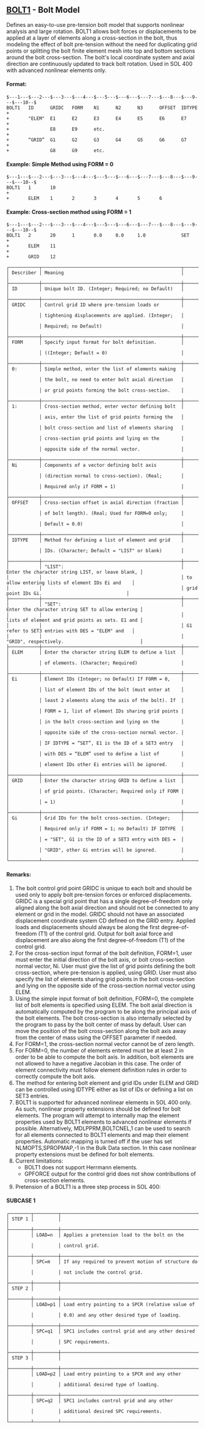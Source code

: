 ## [BOLT1](https://help.hexagonmi.com/bundle/MSC_Nastran_2022.4/page/Nastran_Combined_Book/qrg/bulkab/TOC.BOLT11.xhtml) - Bolt Model

Defines an easy-to-use pre-tension bolt model that supports nonlinear analysis and large rotation. BOLT1 allows bolt forces or displacements to be applied at a layer of elements along a cross-section in the bolt, thus modeling the effect of bolt pre-tension without the need for duplicating grid points or splitting the bolt finite element mesh into top and bottom sections around the bolt cross-section. The bolt's local coordinate system and axial direction are continuously updated to track bolt rotation. Used in SOL 400 with advanced nonlinear elements only.

#### Format:

```nastran
$---1---$---2---$---3---$---4---$---5---$---6---$---7---$---8---$---9---$---10--$
BOLT1   ID      GRIDC   FORM    N1      N2      N3      OFFSET  IDTYPE  +        
+       "ELEM"  E1      E2      E3      E4      E5      E6      E7      +        
+               E8      E9      etc.                                    +        
+       “GRID”  G1      G2      G3      G4      G5      G6      G7      +        
+               G8      G9      etc.                                            
```

#### Example: Simple Method using FORM = 0

```nastran
$---1---$---2---$---3---$---4---$---5---$---6---$---7---$---8---$---9---$---10--$
BOLT1   1       10                                                      +       
+       ELEM    1       2       3       4       5       6                       
```

#### Example: Cross-section method using FORM = 1<span style="color : #000000;"></span>

```nastran
$---1---$---2---$---3---$---4---$---5---$---6---$---7---$---8---$---9---$---10--$
BOLT1   2       20      1       0.0     0.0     1.0             SET     +       
+       ELEM    11                                                      +       
+       GRID    12                                                              
```

```text
┌───────────┬───────────────────────────────────────────────────┬──────────────────────────────────────────────────┐
│ Describer │ Meaning                                           │                                                  │
├───────────┼───────────────────────────────────────────────────┼──────────────────────────────────────────────────┤
│ ID        │ Unique bolt ID. (Integer; Required; no Default)   │                                                  │
├───────────┼───────────────────────────────────────────────────┼──────────────────────────────────────────────────┤
│ GRIDC     │ Control grid ID where pre-tension loads or        │                                                  │
│           │ tightening displacements are applied. (Integer;   │                                                  │
│           │ Required; no Default)                             │                                                  │
├───────────┼───────────────────────────────────────────────────┼──────────────────────────────────────────────────┤
│ FORM      │ Specify input format for bolt definition.         │                                                  │
│           │ ((Integer; Default = 0)                           │                                                  │
├───────────┼───────────────────────────────────────────────────┼──────────────────────────────────────────────────┤
│ 0:        │ Simple method, enter the list of elements making  │                                                  │
│           │ the bolt, no need to enter bolt axial direction   │                                                  │
│           │ or grid points forming the bolt cross-section.    │                                                  │
├───────────┼───────────────────────────────────────────────────┼──────────────────────────────────────────────────┤
│ 1:        │ Cross-section method, enter vector defining bolt  │                                                  │
│           │ axis, enter the list of grid points forming the   │                                                  │
│           │ bolt cross-section and list of elements sharing   │                                                  │
│           │ cross-section grid points and lying on the        │                                                  │
│           │ opposite side of the normal vector.               │                                                  │
├───────────┼───────────────────────────────────────────────────┼──────────────────────────────────────────────────┤
│ Ni        │ Components of a vector defining bolt axis         │                                                  │
│           │ (direction normal to cross-section). (Real;       │                                                  │
│           │ Required only if FORM = 1)                        │                                                  │
├───────────┼───────────────────────────────────────────────────┼──────────────────────────────────────────────────┤
│ OFFSET    │ Cross-section offset in axial direction (fraction │                                                  │
│           │ of bolt length). (Real; Used for FORM=0 only;     │                                                  │
│           │ Default = 0.0)                                    │                                                  │
├───────────┼───────────────────────────────────────────────────┼──────────────────────────────────────────────────┤
│ IDTYPE    │ Method for defining a list of element and grid    │                                                  │
│           │ IDs. (Character; Default = "LIST" or blank)       │                                                  │
├───────────┼───────────────────────────────────────────────────┼──────────────────────────────────────────────────┤
│           │ "LIST":                                           │ Enter the character string LIST, or leave blank, │
│           │                                                   │ to allow entering lists of element IDs Ei and    │
│           │                                                   │ grid point IDs Gi.                               │
├───────────┼───────────────────────────────────────────────────┼──────────────────────────────────────────────────┤
│           │ "SET":                                            │ Enter the character string SET to allow entering │
│           │                                                   │ lists of element and grid points as sets. E1 and │
│           │                                                   │ G1 refer to SET3 entries with DES = "ELEM" and   │
│           │                                                   │ "GRID", respectively.                            │
├───────────┼───────────────────────────────────────────────────┼──────────────────────────────────────────────────┤
│ ELEM      │ Enter the character string ELEM to define a list  │                                                  │
│           │ of elements. (Character; Required)                │                                                  │
├───────────┼───────────────────────────────────────────────────┼──────────────────────────────────────────────────┤
│ Ei        │ Element IDs (Integer; no Default) If FORM = 0,    │                                                  │
│           │ list of element IDs of the bolt (must enter at    │                                                  │
│           │ least 2 elements along the axis of the bolt). If  │                                                  │
│           │ FORM = 1, list of element IDs sharing grid points │                                                  │
│           │ in the bolt cross-section and lying on the        │                                                  │
│           │ opposite side of the cross-section normal vector. │                                                  │
│           │ IF IDTYPE = “SET”, E1 is the ID of a SET3 entry   │                                                  │
│           │ with DES = “ELEM” used to define a list of        │                                                  │
│           │ element IDs other Ei entries will be ignored.     │                                                  │
├───────────┼───────────────────────────────────────────────────┼──────────────────────────────────────────────────┤
│ GRID      │ Enter the character string GRID to define a list  │                                                  │
│           │ of grid points. (Character; Required only if FORM │                                                  │
│           │ = 1)                                              │                                                  │
├───────────┼───────────────────────────────────────────────────┼──────────────────────────────────────────────────┤
│ Gi        │ Grid IDs for the bolt cross-section. (Integer;    │                                                  │
│           │ Required only if FORM = 1; no Default) IF IDTYPE  │                                                  │
│           │ = "SET", G1 is the ID of a SET3 entry with DES =  │                                                  │
│           │ "GRID", other Gi entries will be ignored.         │                                                  │
└───────────┴───────────────────────────────────────────────────┴──────────────────────────────────────────────────┘
```

#### Remarks:

1. The bolt control grid point GRIDC is unique to each bolt and should be used only to apply bolt pre-tension forces or enforced displacements. GRIDC is a special grid point that has a single degree-of-freedom only aligned along the bolt axial direction and should not be connected to any element or grid in the model. GRIDC should not have an associated displacement coordinate system CD defined on the GRID entry. Applied loads and displacements should always be along the first degree-of-freedom (T1) of the control grid. Output for bolt axial force and displacement are also along the first degree-of-freedom (T1) of the control grid.
2. For the cross-section input format of the bolt definition, FORM=1, user must enter the initial direction of the bolt axis, or bolt cross-section normal vector, Ni. User must give the list of grid points defining the bolt cross-section, where pre-tension is applied, using GRID. User must also specify the list of elements sharing grid points in the bolt cross-section and lying on the opposite side of the cross-section normal vector using ELEM.
3. Using the simple input format of bolt definition, FORM=0, the complete list of bolt elements is specified using ELEM. The bolt axial direction is automatically computed by the program to be along the principal axis of the bolt elements. The bolt cross-section is also internally selected by the program to pass by the bolt center of mass by default. User can move the position of the bolt cross-section along the bolt axis away from the center of mass using the OFFSET parameter if needed.
4. For FORM=1, the cross-section normal vector cannot be of zero length.
5. For FORM=0, the number of elements entered must be at least 2 in order to be able to compute the bolt axis. In addition, bolt elements are not allowed to have a negative Jacobian in this case. The order of element connectivity must follow element definition rules in order to correctly compute the bolt axis.
6. The method for entering bolt element and grid IDs under ELEM and GRID can be controlled using IDTYPE either as list of IDs or defining a list on SET3 entries.
7. BOLT1 is supported for advanced nonlinear elements in SOL 400 only. As such, nonlinear property extensions should be defined for bolt elements. The program will attempt to internally map the element properties used by BOLT1 elements to advanced nonlinear elements if possible. Alternatively, MDLPPRM,BOLTCNEL,1 can be used to search for all elements connected to BOLT1 elements and map their element properties. Automatic mapping is turned off if the user has set NLMOPTS,SPROPMAP,-1 in the Bulk Data section. In this case nonlinear property extensions must be defined for bolt elements.
8. Current limitations:
     - BOLT1 does not support Herrmann elements.
     - GPFORCE output for the control grid does not show contributions of cross-section elements.
9. Pretension of a BOLT1 is a three step process in SOL 400:

#### SUBCASE 1

```text
┌────────┬─────────┬───────────────────────────────────────────────────┐
│ STEP 1 │         │                                                   │
├────────┼─────────┼───────────────────────────────────────────────────┤
│        │ LOAD=n  │ Applies a pretension load to the bolt on the      │
│        │         │ control grid.                                     │
├────────┼─────────┼───────────────────────────────────────────────────┤
│        │ SPC=m   │ If any required to prevent motion of structure do │
│        │         │ not include the control grid.                     │
├────────┼─────────┼───────────────────────────────────────────────────┤
│ STEP 2 │         │                                                   │
├────────┼─────────┼───────────────────────────────────────────────────┤
│        │ LOAD=p1 │ Load entry pointing to a SPCR (relative value of  │
│        │         │ 0.0) and any other desired type of loading.       │
├────────┼─────────┼───────────────────────────────────────────────────┤
│        │ SPC=q1  │ SPC1 includes control grid and any other desired  │
│        │         │ SPC requirements.                                 │
├────────┼─────────┼───────────────────────────────────────────────────┤
│ STEP 3 │         │                                                   │
├────────┼─────────┼───────────────────────────────────────────────────┤
│        │ LOAD=p2 │ Load entry pointing to a SPCR and any other       │
│        │         │ additional desired type of loading.               │
├────────┼─────────┼───────────────────────────────────────────────────┤
│        │ SPC=q2  │ SPC1 includes control grid and any other          │
│        │         │ additional desired SPC requirements.              │
└────────┴─────────┴───────────────────────────────────────────────────┘
```
